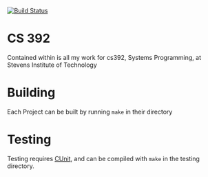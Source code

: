 [![Build Status](https://travis-ci.org/jcmisrael/cs392.svg)](https://travis-ci.org/jcmisrael/cs392)
# CS 392 #
Contained within is all my work for cs392, Systems Programming, at Stevens Institute of Technology

# Building #
Each Project can be built by running `make` in their directory

# Testing #
Testing requires [CUnit](http://cunit.sourceforge.net/), and can be compiled with `make` in the testing directory.
